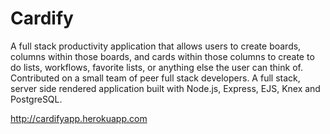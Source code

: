 # Cardify

A full stack productivity application that allows users to create boards, columns within those boards, and cards within those columns to create to do lists, workflows, favorite lists, or anything else the user can think of.  Contributed on a small team of peer full stack developers. A full stack, server side rendered application built with Node.js, Express,  EJS, Knex and PostgreSQL.

http://cardifyapp.herokuapp.com
